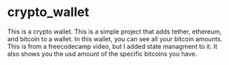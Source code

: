 # crypto_wallet

This is a crypto wallet. This is a simple project that adds tether, ethereum, and bitcoin to a wallet. In this wallet, you can see all your bitcoin amounts. This is from a freecodecamp video, but I added state managment to it. It also shows you the usd amount of the specific bitcoins you have.
